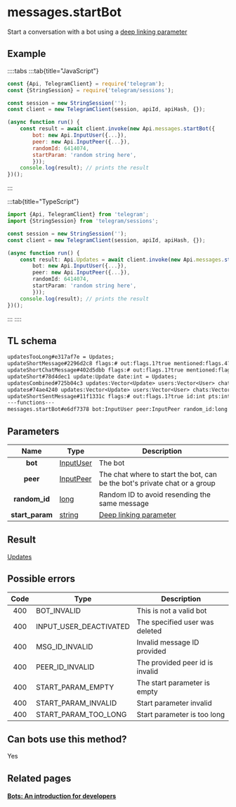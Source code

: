 # messages.startBot

Start a conversation with a bot using a [deep linking parameter](https://core.telegram.org/bots#deep-linking)

## Example

::::tabs
:::tab{title="JavaScript"}

```js
const {Api, TelegramClient} = require('telegram');
const {StringSession} = require('telegram/sessions');

const session = new StringSession('');
const client = new TelegramClient(session, apiId, apiHash, {});

(async function run() {
    const result = await client.invoke(new Api.messages.startBot({
		bot: new Api.InputUser({...}),
		peer: new Api.InputPeer({...}),
		randomId: 6414074,
		startParam: 'random string here',
		}));
    console.log(result); // prints the result
})();

```

:::

:::tab{title="TypeScript"}

```ts
import {Api, TelegramClient} from 'telegram';
import {StringSession} from 'telegram/sessions';

const session = new StringSession('');
const client = new TelegramClient(session, apiId, apiHash, {});

(async function run() {
    const result: Api.Updates = await client.invoke(new Api.messages.startBot({
		bot: new Api.InputUser({...}),
		peer: new Api.InputPeer({...}),
		randomId: 6414074,
		startParam: 'random string here',
		}));
    console.log(result); // prints the result
})();

```

:::
::::

## TL schema

```txt
updatesTooLong#e317af7e = Updates;
updateShortMessage#2296d2c8 flags:# out:flags.1?true mentioned:flags.4?true media_unread:flags.5?true silent:flags.13?true id:int user_id:int message:string pts:int pts_count:int date:int fwd_from:flags.2?MessageFwdHeader via_bot_id:flags.11?int reply_to:flags.3?MessageReplyHeader entities:flags.7?Vector<MessageEntity> = Updates;
updateShortChatMessage#402d5dbb flags:# out:flags.1?true mentioned:flags.4?true media_unread:flags.5?true silent:flags.13?true id:int from_id:int chat_id:int message:string pts:int pts_count:int date:int fwd_from:flags.2?MessageFwdHeader via_bot_id:flags.11?int reply_to:flags.3?MessageReplyHeader entities:flags.7?Vector<MessageEntity> = Updates;
updateShort#78d4dec1 update:Update date:int = Updates;
updatesCombined#725b04c3 updates:Vector<Update> users:Vector<User> chats:Vector<Chat> date:int seq_start:int seq:int = Updates;
updates#74ae4240 updates:Vector<Update> users:Vector<User> chats:Vector<Chat> date:int seq:int = Updates;
updateShortSentMessage#11f1331c flags:# out:flags.1?true id:int pts:int pts_count:int date:int media:flags.9?MessageMedia entities:flags.7?Vector<MessageEntity> = Updates;
---functions---
messages.startBot#e6df7378 bot:InputUser peer:InputPeer random_id:long start_param:string = Updates;
```

## Parameters

|      Name       | Type                                                  | Description                                                               |
| :-------------: | ----------------------------------------------------- | ------------------------------------------------------------------------- |
|     **bot**     | [InputUser](https://core.telegram.org/type/InputUser) | The bot                                                                   |
|    **peer**     | [InputPeer](https://core.telegram.org/type/InputPeer) | The chat where to start the bot, can be the bot's private chat or a group |
|  **random_id**  | [long](https://core.telegram.org/type/long)           | Random ID to avoid resending the same message                             |
| **start_param** | [string](https://core.telegram.org/type/string)       | [Deep linking parameter](https://core.telegram.org/bots#deep-linking)     |

## Result

[Updates](https://core.telegram.org/type/Updates)

## Possible errors

| Code | Type                   | Description                     |
| :--: | ---------------------- | ------------------------------- |
| 400  | BOT_INVALID            | This is not a valid bot         |
| 400  | INPUT_USER_DEACTIVATED | The specified user was deleted  |
| 400  | MSG_ID_INVALID         | Invalid message ID provided     |
| 400  | PEER_ID_INVALID        | The provided peer id is invalid |
| 400  | START_PARAM_EMPTY      | The start parameter is empty    |
| 400  | START_PARAM_INVALID    | Start parameter invalid         |
| 400  | START_PARAM_TOO_LONG   | Start parameter is too long     |

## Can bots use this method?

Yes

## Related pages

#### [Bots: An introduction for developers](https://core.telegram.org/bots)
